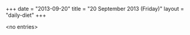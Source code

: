 +++
date = "2013-09-20"
title = "20 September 2013 (Friday)"
layout = "daily-diet"
+++


\<no entries\>
